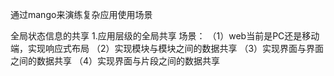 通过mango来演练复杂应用使用场景

全局状态信息的共享
1.应用层级的全局共享
场景：
（1）web当前是PC还是移动端，实现响应式布局
（2）实现模块与模块之间的数据共享
（3）实现界面与界面之间的数据共享
（4）实现界面与片段之间的数据共享
